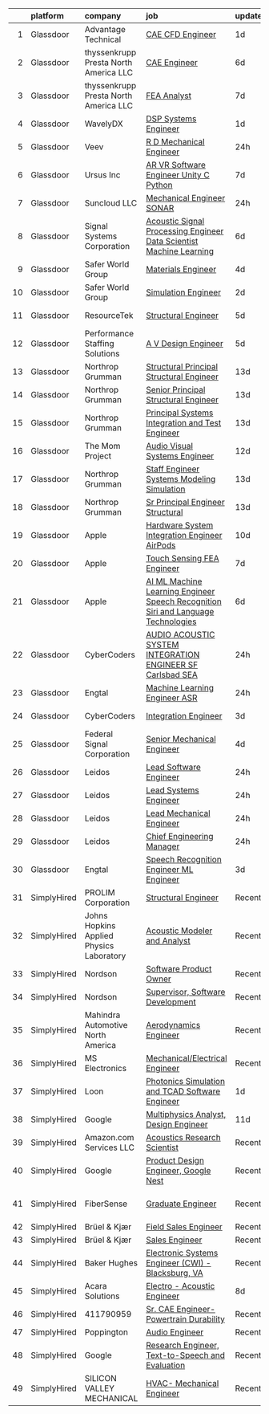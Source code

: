 

|    | platform    | company                                  | job                                                                                                                                                                                                                                                                                                                                                                                                                                                                                                                                                                                                                                                                                                                                                                                                                                                                                                                                                                                                                                                                                                                                                                                                                                                                                                                                                                                                                                                                                        | update_time   | location                |
|---:|:------------|:-----------------------------------------|:-------------------------------------------------------------------------------------------------------------------------------------------------------------------------------------------------------------------------------------------------------------------------------------------------------------------------------------------------------------------------------------------------------------------------------------------------------------------------------------------------------------------------------------------------------------------------------------------------------------------------------------------------------------------------------------------------------------------------------------------------------------------------------------------------------------------------------------------------------------------------------------------------------------------------------------------------------------------------------------------------------------------------------------------------------------------------------------------------------------------------------------------------------------------------------------------------------------------------------------------------------------------------------------------------------------------------------------------------------------------------------------------------------------------------------------------------------------------------------------------|:--------------|:------------------------|
|  1 | Glassdoor   | Advantage Technical                      | [CAE CFD Engineer](https://www.glassdoor.com/partner/jobListing.htm?pos=126&ao=1110586&s=58&guid=00000181ae405267b2ed3dbc8b4e219a&src=GD_JOB_AD&t=SR&vt=w&cs=1_4a1712dc&cb=1656485860308&jobListingId=1007966295586&cpc=217C45A42544DB93&jrtk=3-0-1g6n40kkpg2fp801-1g6n40kl7i6ht800-8aa7339997f9a319--6NYlbfkN0CQRQ3eiV4YWjrRS1ho7HVQ9JO8v6Fb3eU0yDOJbdOiEguntuRlpE4-_N6DYLNj-GrSFynCo3eA9i0mjJ7JgcYrzwKb3tWClpO8NUaj-_6eyVm9eeIlMklvfwYqNfGbZKkXC2syrSPqU2vdP6Xwk61EIlVdlBxWvZGqMctAJktjJmuZaVe5VDTH8Sdq75j7nkCjFGel0ZbBoQ-M9L-hGX11872M8M-qVUnbaBoLG_Y8D6U0RSmP2BRSXYs6andYbB8NUtCz6-d4yFmWV2s6w9HoIL69zzkwXk9DMBm70foLy1nfwg0l7clvmLkPxfHybV1Jw7EckKXIwkjptOMf8Z7RkJFeFW9jLgOyRUoiQRN5XGjJxse6xlyZvXqVxyOwr9Bl637ZrGhzlOv4-HbNZMCkzHQToJYN9Ea2WhC2V4FkTRZy9SvtJu2dBp6W1koc1VVoalD9hzUHb4AvelU8U1QMxfcgQHqiMCVzPcLrV_trmPSIRhzUMsG4hGFalm2kqhKglgKSi7bBWFkcBZ949yUi9cFIyVqb4RYWSCNjkSwz2X7FfJAmSJWj)                                                                                                                                                                                                                                                                                                                                                                                                                                                                                                                                                                                     | 1d            | Raymond, OH             |
|  2 | Glassdoor   | thyssenkrupp Presta North America LLC    | [CAE Engineer](https://www.glassdoor.com/partner/jobListing.htm?pos=119&ao=1110586&s=58&guid=00000181ae405267b2ed3dbc8b4e219a&src=GD_JOB_AD&t=SR&vt=w&cs=1_d2d55849&cb=1656485860307&jobListingId=1007956920507&cpc=3DB599BF2F4828F0&jrtk=3-0-1g6n40kkpg2fp801-1g6n40kl7i6ht800-5e13fdd8c48bb40f--6NYlbfkN0ClPgrPR15tYMAn0mnJZRyRx1JiFYBffn-OgYnf0xMlyfX00f5xXoqFKoPHNFG-4xQ9v7ugTd_ysTeSe5yqbI7SEIYEslmqhallb3a1tG9qIATOMQPYHSlWJ0nXBbe74nPQrXtZt2dptvq4q_I6GNltuDAeqmiTv4S_3R5X-6ukQPbWDRs7YL8gTNRSBzWgkabTdNNcY9Jhs2Q7VMhEi4onTiyAinY1IJ5VGSF_jdbZnP5Imn2poqcbrjHsXz45I_nFHiSGGDoV9M4IkOVr2VAYmcAG07xo04HzEVfkuOCb5XE66HwQjyWxhqJrKLALVblMd6kf5wA3LVs2X8jlfC5TvCAojJgjhsbzYvhxA93bpc-1gD-sFF9oPNdpy9q1lG_lISeJdP5ItYhCHpEAibEBG-WnXgjDos7NBub_rExlkIlTRpe10ASR13JfwM6oswqgzr4zTpJYrBIV338iEUKFjLowdjc58psdBsFNuZcJYXEPI4IAY7FRrYJF3EjPoZPucpGo7i85kkmOvK09NSxHKPx9jpwkhiY%3D)                                                                                                                                                                                                                                                                                                                                                                                                                                                                                                                                                                                                           | 6d            | Fishers, IN             |
|  3 | Glassdoor   | thyssenkrupp Presta North America LLC    | [FEA Analyst](https://www.glassdoor.com/partner/jobListing.htm?pos=116&ao=1110586&s=58&guid=00000181ae405267b2ed3dbc8b4e219a&src=GD_JOB_AD&t=SR&vt=w&cs=1_f2c27728&cb=1656485860307&jobListingId=1007954907361&cpc=42BEC95245890617&jrtk=3-0-1g6n40kkpg2fp801-1g6n40kl7i6ht800-0b5f052826614c35--6NYlbfkN0ClPgrPR15tYMAn0mnJZRyRx1JiFYBffn-OgYnf0xMlyfX00f5xXoqFKoPHNFG-4xQH2rjza_KQD9YQdA1HZolRUEVWAL3gu1BGqELtOd3iv-ztrTKlr661sqSP_CNyfntqFXSWFOzOg3vIw7x9aZoPp0CIxOk9ixVc6dLDTytXCzYX3h7bwa0ci3D2y_JEgSX1t5skjJCxAxn49IPyTNA6UNjctcbPNW8EGRlJRmwd_DZZpUucWI8tp4aacZTNrEBJZ6Ud_uSRjO0tQfT959Gx5DOoRnK9kkc2Rvss3eloDBKASZ6UsUs83q72fIca7Hy7OuVoEvug6ZeVyT6s1Sj9QBLIK3fpPvk8bi_g_REHNFeUoZi-LeGwE7pusfPoVTaym7b7wSgwf7D77DloXGN7TddxpDI7ybujlzFDM9XmybPzCt76mHDYE_lulPig7DHsutHKz3eESm3Tm3fXKqtY4SQdcVCKWd5PK85UgOyfjr0kTpSMUOKmcn0aBvoMrC5ZDqooJB7TmjQEd_e9y4jc3BTpt09Z6HU%3D)                                                                                                                                                                                                                                                                                                                                                                                                                                                                                                                                                                                                            | 7d            | Fishers, IN             |
|  4 | Glassdoor   | WavelyDX                                 | [DSP Systems Engineer](https://www.glassdoor.com/partner/jobListing.htm?pos=102&ao=1110586&s=58&guid=00000181ae405267b2ed3dbc8b4e219a&src=GD_JOB_AD&t=SR&vt=w&ea=1&cs=1_1f995a7e&cb=1656485860305&jobListingId=1007966171155&cpc=E5CA8B5EFD9AC7B2&jrtk=3-0-1g6n40kkpg2fp801-1g6n40kl7i6ht800-168ee5d77e35707c--6NYlbfkN0C6ofvUJ0hN8K_dBfGXcikFoLlmH7_SoDJDWVZzWdWpFkGVDi12IRiaF18VPvcssL_gF6ejfJ_ufkTN9FbZnxrG9Ez2NnBdieQMAOjgRtGTna7DOxxpwv99KZYMgvjbcD0i2fHGDIL6oQRX5o8L88oTBSphwXv2zwVsIY6ch62wbW7a9DiNLKOYPGDUK7SBoj-zxPhEuV2dah6JOaKbTjFxzULGYyQB0pnY8kVDt2jKYgZacXwyLkLo1QpcS2sQ30npduN11KSnzIzp-mdREV--YvX6mqDrKnxZOPuMLOf3EB2DBJe--NozPIKtpDtwu0YjeYbI1zMjQ8vv6jXrgZzrX1JPY5O9x-tTfAWKxFnKz6LfmaV8guXAO30t-vww0Y2qBtKsbIi1rKq6djnvau2KplveMNsxt8GpNbQcfZzmNfbWxYsg01EgRjjTC7PC5pBJCLqvgH8C6LllayC0HLInKlVu9Vpo8VduC1xa_6VAHPzKEIDxzvCm_jAvqSEKKZY%3D)                                                                                                                                                                                                                                                                                                                                                                                                                                                                                                                                                                                                                              | 1d            | Seattle, WA             |
|  5 | Glassdoor   | Veev                                     | [R D Mechanical Engineer](https://www.glassdoor.com/partner/jobListing.htm?pos=112&ao=1110586&s=58&guid=00000181ae405267b2ed3dbc8b4e219a&src=GD_JOB_AD&t=SR&vt=w&ea=1&cs=1_b10d5077&cb=1656485860306&jobListingId=1007969209530&cpc=F5E96E35A1725171&jrtk=3-0-1g6n40kkpg2fp801-1g6n40kl7i6ht800-5824e47a4784fae8--6NYlbfkN0DPMYDWfyp_DygSgGL-c9UHpYNTZ66S4_yy2PZ0V6PfaMO7lldkSR0S0v24lY3EdGQK814yECUOOyUMhpSC2toa6nzDGhuLY32IY8gq9I6uYNyvaEo7BB4qi4CAzgYv9WIWpE3aeF9cZX7A7hTUEXm9kGTvm7ryrLFbGiIuoisnclB25ME-p5nF1Whysy4Hk_8svLG8SEfH56sRugN_V2knx02W2aOKb9sXOu9cKCiqpTcjyRwzepsDm9Pv8DnAm9qx_4IR112fFrM7gOq-RHvjhTBH03qQ5_rAHdxDri9SutMsgJDnS8UwC_75P4eMEhSmFATXDRhS6lZlqBUf13xpT6Z0diA9wEBQjcDH88W9qTMLFgGj0ndhu7WzRmu3TvNQpAlB8UJ9STcvvMXbd5VeDHYzEuaXyFf2claqYolIbHDy2aLecKwW1A-_BJdLD44w4CI7GVKcMf2vbayBqBTOStqtQpn--4FOXZe4d5paLmu5-Mn7NA4gkO9oyw73fC0QZL2G5HDijcoQiiX7MdBJdBjXZuno6_rN9icA6rUL1g%3D%3D)                                                                                                                                                                                                                                                                                                                                                                                                                                                                                                                                                                             | 24h           | Hayward, CA             |
|  6 | Glassdoor   | Ursus  Inc                               | [AR VR Software Engineer   Unity C   Python](https://www.glassdoor.com/partner/jobListing.htm?pos=129&ao=1110586&s=58&guid=00000181ae405267b2ed3dbc8b4e219a&src=GD_JOB_AD&t=SR&vt=w&ea=1&cs=1_ae765334&cb=1656485860309&jobListingId=1007955127999&cpc=D2F1DE17EE1F43B9&jrtk=3-0-1g6n40kkpg2fp801-1g6n40kl7i6ht800-7b7b607b7b587eaa--6NYlbfkN0CT8vBT9H5mqECx2dfLV_FONLPDKpIRssxVwtj05Tmm4rA5I0VNOPdM1oYsK66ov5ouvJivJ5tJ2bZ0YVEL31CY-hJVgsBaGfcvbciajDBvovrGHFnMWZoF858wndCgXQ3v-NEYaL4g72MsaJXeUOW7SS1H7U1GvuIxdCOozxf5SqR7pgjM19BrPb3uA4vm98rO8_-pXeIBgWQMcHlkD3KWRDpQ_9NI48FrGn12CEn-BPNJaGTr1OX7nsOOXVNqdoMffUWzCUMNnS97XOYFXtAPEkEiT1JYw1NiqwELOytZn-eRfppPZH0lVqHb0oDA6azzPL5QWaXbmuod1-pz6l8f9-sq4CkOd179U_oUimtYKXHN0SjUcKSFrAqUP-DiP6GNVjsxSHKmxQgktYu1Uz8vf0AgArQHVsQyPjokrPqpHhKwFKb7zkaGljzVixlljeAARfqgfZ6Rzd60KAwlk0RVA9SWqeubER1zpQobQ49yTP_3K1IMbUoGCXoBCXOw7opeuKhhBQcdZ8byDha4Dar5YnyA9MyVgyNioguJZoBHa34koeehebwxoGFmLju-AFR_-nHDJDOijyBSWbgXCXKKF0j4YkqOOhNXQ9stJ5_TPZ0lPmSeJWHdWUkzJ2ReFLLqpOU-XcthGctU7YdrL-ObVCzsBCq67rUPJJ1_rLF0WQRiMQ2wkqFVNOzYPBiX595Vk91T_IwyD10JVqPgWGIs62LK4mdPwJw9ltBessbOEdjd7_j_LhTojboAwQcx6cXcSjcMo0xREOJmEkrWMFgaSgjhxdEwKXsjRqJ_kQSwOCbXer6uOWYSrFpH-40b2Doq1soj0QO7YnWBkPVc1fCGyqD2qbVv0zLhDC4liRalb7wXcNKFTRH4ysoZlGgvUy5UysWQuQUvitHtALqJNRVGmms_erEavCGxOi2nqupEIaAMqQFZKV9FwSao1ufEwTpDFCFalhF9wXEGcTwtHSp7vtmnQJcjCbcI9omZm9FsGw7LdOSRiQRR)                                                                                      | 7d            | Redmond, WA             |
|  7 | Glassdoor   | Suncloud LLC                             | [Mechanical Engineer   SONAR](https://www.glassdoor.com/partner/jobListing.htm?pos=118&ao=1110586&s=58&guid=00000181ae405267b2ed3dbc8b4e219a&src=GD_JOB_AD&t=SR&vt=w&ea=1&cs=1_f30dcdb4&cb=1656485860307&jobListingId=1007968693351&cpc=8795CF9063CD573D&jrtk=3-0-1g6n40kkpg2fp801-1g6n40kl7i6ht800-03b616f8abc9f94c--6NYlbfkN0ACMGy7CD98w7ZdDPLswCK_ETwtbmBK9bTde4dlKLK0o6WW-LFsXDAfYhHxVB-FWyZacPKQRIrt_wNeeWIKRp7KRDXfT4iHV-JjEM0-nB_nOQmu_4Eb_doBm1iY-_XU6EzWOxjcL1SqO2NaX7YZh2-oZG_KQQCnEiR6JmSzhPLi9OO_LGe1UtuaxFMKLJrxQlJ3ThOQF11OqJkspbAFFW9u5safFnl4Z9cY6Snmfke1YEXCf82NFiZIPq4G3EWR-m80ZXL3QKDslHddLIfn5a7We2iVOvuq_I_d32JLh_RBTAjGXZeTOVgYbLIfbj7-r1hPgQZDinoqIpoi54upoXDGiGQvsaYo1zbvF64Pd3lmRj2vflS3933XmHMwqsmjMLOsDRlsR1gru8q1Dznnk9m4amzuouYzhfPdeoccqLc-1HFN0niU5pRJF1qRzA34-ddGFzBf1QU-lGSToylWjjia642D0u35COPcf7u81L-isorIcCAtjsRxbW3_tPk2ozU%3D)                                                                                                                                                                                                                                                                                                                                                                                                                                                                                                                                                                                                                       | 24h           | Salt Lake City, UT      |
|  8 | Glassdoor   | Signal Systems Corporation               | [Acoustic Signal Processing Engineer   Data Scientist  Machine Learning](https://www.glassdoor.com/partner/jobListing.htm?pos=107&ao=1110586&s=58&guid=00000181ae405267b2ed3dbc8b4e219a&src=GD_JOB_AD&t=SR&vt=w&ea=1&cs=1_75029b3d&cb=1656485860306&jobListingId=1007956838548&cpc=C891152315FA1AD8&jrtk=3-0-1g6n40kkpg2fp801-1g6n40kl7i6ht800-96c0718053dcc8de--6NYlbfkN0A2NX-yk-5saWumjHCeW1U7wjRG-yaZl6appTnwIWK0f8rKwxSZ_KunMwK6fICiLI7qhyb3VAP4n1P5rpdvWk_RblNP3dRrd7v1Vt5Rd7f2v0TATNLpa-x9D-YfHHQZnzCxjYNM3HlWGZn4DUHSM-NU1Njd63DZ3dR8OOiRnctXV-JdZGNwclMjFVL0PJPke_eCLpS3Mu1r1foVeofy2XaKfByziRKLYwX_52r67SpCgQNRwAfVMZSX0LWi0gESsgwpngloPx3-Ano5L3qvUmt3Zq91SWJPE1kh_l9uu1jmOApGG1md8yFvuix4bYR_3JJV_5lU3kRcIsxjxqnLSKTo_Jcp67x-nYGq57mDZRoQ-DqxVe8mbEyr578ppS2rbW5-gnCLXn2g3e_a3MePebZXK_1Ht8K7qwb6poR_Kuci-h34z3LsB02UhIHAok3q8eshp-23bgHjs7qDyNwHLETVNMBHtWjkHQJnmOYmL80YvFyZr6X85Zt_3Vpq5wMYh0k3wPS9CVm26eZFf_5ueJcZDnXIS_ssH95qRjlocg7sBl0gBp5Flag1GvK5Zxs0Vsc%3D)                                                                                                                                                                                                                                                                                                                                                                                                                                                                                                            | 6d            | Washington, DC          |
|  9 | Glassdoor   | Safer World Group                        | [Materials Engineer](https://www.glassdoor.com/partner/jobListing.htm?pos=115&ao=1110586&s=58&guid=00000181ae405267b2ed3dbc8b4e219a&src=GD_JOB_AD&t=SR&vt=w&ea=1&cs=1_3f27f45a&cb=1656485860307&jobListingId=1007961802950&cpc=C4A69CCDBB3B9599&jrtk=3-0-1g6n40kkpg2fp801-1g6n40kl7i6ht800-6212383a47e53a73--6NYlbfkN0DvYPAl5zQckMjk68bMvNfDPIAiKfADaYvAaxNfpCBdTYpuIx1McXjkqe6tCDHWi3kxk6lOEKWz_PQqGeZpBTc4G87zF8m0YWPFqzv_woDnHgrLqAjZ_8qlZkP0-TJGj49JO3MNTrMew6OOHuLF7ndPS6Gq8xaD2OZ-Ph3Kko75uoyuDg9WUKophPKXqT_a_Zb-xEdMASeBmu0785hM-uWMPmDR6nxSMdFtCmy-AwWQQof22q5OaykO-MKu8O9bxE-C5Vh_JzMuT9yYQKrBwhIf4axdk9e6Q2SoDvKEdNZMQRFqsNilMkkyaAKjJF321_Vn9SLe3M7ODgz-1sGJ8G9ff4KDxowKif90nkMSoJIBYAW-4abVoMoD9Qh7XzYbqP0_zz1127MS_Sn5Vnf8nhx1TvNa2SnbejBpjfi4vPmqtiXIFNFmwQHiiugGdU5teVKn1Prp7BEsaf-CYlJjrM2CDvAlpc99cB-OT3OpgQa8vyzkj-P5kVJD6GIsmAJfaR0%3D)                                                                                                                                                                                                                                                                                                                                                                                                                                                                                                                                                                                                                                | 4d            | Mahwah, NJ              |
| 10 | Glassdoor   | Safer World Group                        | [Simulation Engineer](https://www.glassdoor.com/partner/jobListing.htm?pos=122&ao=1110586&s=58&guid=00000181ae405267b2ed3dbc8b4e219a&src=GD_JOB_AD&t=SR&vt=w&ea=1&cs=1_6699a9b8&cb=1656485860308&jobListingId=1007964945990&cpc=F41FEAB56D215062&jrtk=3-0-1g6n40kkpg2fp801-1g6n40kl7i6ht800-96d226286c2f12c7--6NYlbfkN0DvYPAl5zQckMjk68bMvNfDPIAiKfADaYvAaxNfpCBdTYpuIx1McXjkqe6tCDHWi3ljEtOII_knDjEusKJI7K3G0sC_lSDv-ZEOXI1Iv2DsD1CYQVfOUYJt-ETIZTyU9mKS-ff0IcxA4pNjwZKL7zX3GTjAeYjTs8KHYuoV3tvcOoiTFalxrcqwDf2K9u7BKw13Fe2nrErQKUY8qUSt5A3y-dcW3BndiMEbYyJLLNvCqmasz5eZNhjIzKqeeuYhpjUfGD1wdaEao5UqvpUce8NY1jbQsQQ_nYpTxJm9ooqmRzkzKAcG38NVRp_eu4usmdwVEgdDiqn0X6hvOCjdwuxZ3pZeMon-0aXuiODxEzLWp6ruLr8ctdOuFYteGuBo8_PnNsU_b1_UbvtPceQ9m9Z1Y_Fx4JupQgKkOVuPvXAw6gFE5qqq4etbK59M-JNaHhDpJBewAkpg8cypPdVaZLMzLUvk_6tQ9X3lBjvazHV8SPoQhDceEIHFVpbskrpjHZI%3D)                                                                                                                                                                                                                                                                                                                                                                                                                                                                                                                                                                                                                               | 2d            | Mahwah, NJ              |
| 11 | Glassdoor   | ResourceTek                              | [Structural Engineer](https://www.glassdoor.com/partner/jobListing.htm?pos=125&ao=1110586&s=58&guid=00000181ae405267b2ed3dbc8b4e219a&src=GD_JOB_AD&t=SR&vt=w&ea=1&cs=1_ee4d8c44&cb=1656485860308&jobListingId=1007959846915&cpc=DE56C24FF6DEC286&jrtk=3-0-1g6n40kkpg2fp801-1g6n40kl7i6ht800-310c53e770363d61--6NYlbfkN0DAUWiHVvTL3qSwCPlAGxP_Kyyv6-P4DkM9fZj4wgGgrWIdzO8wsIXw3vdt4oyQ1aiDdcWJrsp8wZBjsaf6RTQqjLCLoV085SZfI8xj7zTHxCOnFedaecsHx14f6kz3IFTMC6Dgmtcd0GlAIX8dpzTEZ5EhbcdzHxFlljjQbuZNgRvnfTo7wXyTLvX_X7bNBV48XCws1Nf7HdEqmNlmbTelgnHKcFHyC6VVOW0sdmCPbdkurIyRBRonV9F797eJBTaPBw9kwjxSPtWKeTggmQCsI1OeAuwtf3EU79GGJF-SH_nqLyUQCONSfTKKWGz9Xy108KZ8HwTC-QCX3dQyJwGShDrr6bmhtyBXCJ9p157yB6yDbwkQvcVlDvK8LOZjHd8cB2etTQsjah0O0s4UP5ayvmVB9zw7EG2zA72s7A4pNxhdFWSNo3tHAaqIzg-UZ6VuLS9dsbUihgEVuBo2kqwo0hLZB5hWQglmhjXqCKUnpAKBBIxR65wysxVxWTycuXI%3D)                                                                                                                                                                                                                                                                                                                                                                                                                                                                                                                                                                                                                               | 5d            | Tullahoma, TN           |
| 12 | Glassdoor   | Performance Staffing Solutions           | [A V Design Engineer](https://www.glassdoor.com/partner/jobListing.htm?pos=127&ao=1110586&s=58&guid=00000181ae405267b2ed3dbc8b4e219a&src=GD_JOB_AD&t=SR&vt=w&ea=1&cs=1_abeceb76&cb=1656485860309&jobListingId=1007959401680&cpc=0FE1F5EA2BC84A01&jrtk=3-0-1g6n40kkpg2fp801-1g6n40kl7i6ht800-39ede8f107027337--6NYlbfkN0AXoFliKwNxzh56Bt02S5rD74fUBi6QI1EUlbM42wbglNw8vVVxLQivIe2A6KbchX-Up03sFZ__uaskewCT7Yj-hFJJzeuxTq7hU8qD5Tan-fUtjOS1c_8Sq12GEAMZWI6gcodv5HQk4XYkESwoir1dR7YhZnykgd3V9fMzIXlKvK3D96QkNQMauaxTivINUx73OTNJJpb6OuySDV-q2G1ek7WtEBids2AIJ19qwYowZz995joxHXQeIvAcBbr6kPNZ-pPFKxA506iQvBbB_0xd7CCbcafSGv0SqrDC3TrSkUBXrnD21NEMzPznabb4pU4PGEvmvlqCTXIuEX1rxpBVWMu_QFgOqXInV1dLND7yehjJKEqEfTA3IQeXOyZ_zaPBqmAqM-e8qfIITY0LcrJbV4wRE0aUjG8HwXSyuI9BKPvLdXjSeYcfGtmHotedVx5IfQpcel9srhLznhPG0lGA8iVc0kuDpDANi0fsdITnLSGhy0egoSU__4K2gugFIew%3D)                                                                                                                                                                                                                                                                                                                                                                                                                                                                                                                                                                                                                               | 5d            | Charlotte, NC           |
| 13 | Glassdoor   | Northrop Grumman                         | [Structural Principal Structural Engineer](https://www.glassdoor.com/partner/jobListing.htm?pos=111&ao=1110586&s=58&guid=00000181ae405267b2ed3dbc8b4e219a&src=GD_JOB_AD&t=SR&vt=w&cs=1_e3191ac3&cb=1656485860306&jobListingId=1007942612732&cpc=39721386339D0809&jrtk=3-0-1g6n40kkpg2fp801-1g6n40kl7i6ht800-97f984d6eaa86bc4--6NYlbfkN0DPf8Tf_oakpB62WadId2dzQiWExtALTi0lpCM--zHBL1trAzPQuAwgyDf_-NiZch1TyInWfYoN3O1NF6J2m3BsuwzhZT65SKOtWPxQMW4L5GJrip8OpCggY6jY-D2qBShs9qV3VaTy_rssja8EvMqybjRkNn2aqCUUOfYvCJ1SfxO8TfCUVbLdHXWLDlr-DGn0T0r2y_TwCoVucaFg-9ssZOm2uFyQqxCOHLk9_BUf1PkpyGXCawCy-AR25YOROOQkgbY30hyBcGqJ2flLoScohk6m3Q_19ov6M4yVPBFlZMmcPHmZgRt2Zm7kzYetrxHSBxgTH3NXergbW2uEV5sIEzABp0xnVXseyEVQr4wze4j5dq8yryAku8Hxi3HaVlxqb1S_-6dr0pExhNBqB5AiA3Sm4SYiwkTMAQcHe87FHYtXHDYYA-3cxnGI1ji_OV1IYnS8dEM3bPPveBYfNrqT-kAv6I1aXOUhBosQ0c-mDjbtNV25qc0tnIsMMvwJRE6ySAIDbeou89kvehVrKHZeZCArsAWXE4OaxBGNO7bwK51KZoTUZ1sfrWS4UTAwDSO1W63nqFrLr4_sPJboTZ1R68ZWIXcx6xnka0fKzlNoU4SfQy9ACE5AedhTr0XaBTIitnJBJFKYVjs18LWCPvHALNYu2GpVrYjpW7AQs_sPDA92IPdoC8n0nOfQ_eor4z360cfA1XDpFM4L8DzNGRPKAMVaYZ15J0uthatHTkLaKbysXXLBM0_I9w7V1uA1rElW1-mE0aVpUPZZCaAu2PoyUBeh4KBolByzFBNvXXpRyeFkBi5fOOQSsO-CQK4wEH1Kb2tuqD1E9w%3D%3D)                                                                                                                                                                                                                                                                 | 13d           | Sunnyvale, CA           |
| 14 | Glassdoor   | Northrop Grumman                         | [Senior Principal Structural Engineer](https://www.glassdoor.com/partner/jobListing.htm?pos=113&ao=1110586&s=58&guid=00000181ae405267b2ed3dbc8b4e219a&src=GD_JOB_AD&t=SR&vt=w&cs=1_0477f89b&cb=1656485860306&jobListingId=1007942080696&cpc=853DEF62E69EE75B&jrtk=3-0-1g6n40kkpg2fp801-1g6n40kl7i6ht800-1a790195d7c9ca92--6NYlbfkN0DPf8Tf_oakpB62WadId2dzQiWExtALTi0lpCM--zHBL1trAzPQuAwgyDf_-NiZch10Khgou8-Cu5-76zCYth_05fdLHipP9iD9_u5ByIDoKV17gaCnWB1nvrtbtz1YtU5o_f5d8LLe1CyKZbQeebZQpGpStwVHMWokiaRpwtEk5PLwhQQvMEx2LGe2jkL1yAOWvf5lEz2_oxhMyLY_ZSyEuEmKauzlJp6Ab-kKxLeUIGfoad6m2iPxILus9-qUB-1dHGGZrCfmRXLWOOavQJklAoTv8ShlbSVb2Sc0Mp-qDyG-UFrM_FMQOqv5GPMDOn8Y5x0EuqvjpB6XXnaRB4iSKAr0MAFDwdJQKB1DYzvxS1qb-a2euNuqH2_zPkf9HY-GbkataYbWPR2fG-GF6px4Doc7-3yOTVvoSb5lAFSadmelc3fguUk2Zi8jb7SvUDWXK0yv6yT8xgWr_OyqIBRdSO1vQzFs7aNyU2QBspz0au4QIJx1NlpmcNWT4NKAidAiiZHWwGETUuUFjrbKLeWM88tQYq6-4UKkSX3afJN1W6Q3dhcC5181S8H4gB9S5NLCdJNjzgY0ht7DLzP1DWu_MZq4Evys4SgG8AUT5S0YHwczre6Z8xMN9RAdvqnsxyYs3icarCYAPzLHJeaPXN80zU4VlRAA6XgImXTEwyC-ddIofog_TrGTE1toUdrn7hBHkEmMcbQUNp3vOcK9ijLnBvpOlZ1NmtVoqwRq6OMbyxVlfe-apPfiym9IPiuw0utEN1z4VlmusgeHHtgHZ1jfZpP6zljrumSTMBOk4MdmbAkN3prnhua7he8v76GcMpD31jHGgmIk_pvyoFqN41818rzVLIBJZJo%3D)                                                                                                                                                                                                                                                   | 13d           | Sunnyvale, CA           |
| 15 | Glassdoor   | Northrop Grumman                         | [Principal Systems Integration and Test Engineer](https://www.glassdoor.com/partner/jobListing.htm?pos=114&ao=1110586&s=58&guid=00000181ae405267b2ed3dbc8b4e219a&src=GD_JOB_AD&t=SR&vt=w&cs=1_63b385e9&cb=1656485860306&jobListingId=1007942275475&cpc=F17331D9BECC482A&jrtk=3-0-1g6n40kkpg2fp801-1g6n40kl7i6ht800-26718d41e03c71ad--6NYlbfkN0DPf8Tf_oakpB62WadId2dzQiWExtALTi0lpCM--zHBL1trAzPQuAwgyDf_-NiZch3lW5q1hyHtOjMgNFVdTiJZUP1B0jY6up8QEbbEyThse4qf_vwexbNAMVd9AmQyVgIQf3330gIA-IHXaxwFBmlCc4R4MIsssyToKcSB6BITi516S1Jh7GxYFGpjc2dWlstLt6G3vDiBZuTJEeaET-9Lk5fh6BZhnjOEpdtRXbeq5zDv9JidCxGaM9_KrH0yfOVlHZiycQZ-bwlO41MM7sN9OW0RsDJQIg5uaFL4cG3tGqHbi4mow6Lu0CMBmDPhC8_t4ZitRo-zO4xOGItu3cH7a46E1GvS71FGNtEkmIf2MuYDB_BkiKDq0MrpT-yFkPnQz9E_h-iOMY48HWDE_rlVnyxM8jNTaqLDNM-nGmlBe6qbj3zZisD3x71PxuRD8KuCxS2IlaxTA5cJY7L8LTPi-XeSW2uf2uRP9opgZX-Y7-z86Kv81g-Vfe7FiY1A6g15rj-mIaKvOHzuygD6BhziiLIcPmJZNxoWtKEDEu08jzGSZ9oh0sloj7Ry7P-ubAz7_bsmDzkenliBwzIZ52bOyjEQBXCe9Mm6xAg4hcYEgTCcShB7Ry-8v0X1z0Uji2iUyj0NMkPlmQGmSd6Ive0NCN1Sk7-a65yBFD3HOwn4aEnPuq-LitI_pvsE6qxhWUzIlRxRrvu8YZOqRCr5__Se6H3OjqgUgrm88dxOF094pzRjb1RifCulHrDg1DSQ6jj31-pmeRiQdEoTXlel4NrLStUG-VZyzqgr7pLNqLybBTdWjr6xmSig4CRZjt5ZwPmoKkmsuZBneENiE-sDdYx8T0rHAQrkAQY5q8bu_TpzkQ%3D%3D)                                                                                                                                                                                                                          | 13d           | Sunnyvale, CA           |
| 16 | Glassdoor   | The Mom Project                          | [Audio Visual Systems Engineer](https://www.glassdoor.com/partner/jobListing.htm?pos=123&ao=1110586&s=58&guid=00000181ae405267b2ed3dbc8b4e219a&src=GD_JOB_AD&t=SR&vt=w&cs=1_3de0484c&cb=1656485860308&jobListingId=1007944661856&cpc=2F9DD8B511C89582&jrtk=3-0-1g6n40kkpg2fp801-1g6n40kl7i6ht800-8d297b7f42d8961c--6NYlbfkN0BDp_epf89aHDQhKpPegNJQ_ldQpEFZQsM9OcONMGxWx6pU56EKHF58QjVdAUvn2gUvpzZk9IthuvokYIcOipronJcTOcPrHT0us9tx-90wtcUD59OyDN7-U2L4baohKg5v3Y3LbFPGSAFRjIpdKMBtycb2CJB5ll9Cca1jBsFCTMBTgpybQPkymv-31eskzRDnbfu9uQCyRkAP0k5RO3cIjRCVuarULjdyfJObiR6MSS55izFKEbbEPX5FQVzWo0WBnzxfhHhkxs2p8kH6o8TH4x12VIwpan0APVjfUr7XcupeJR5Lr1NYlhxUvoz_UsTrQeAH-iDVi-g_CJ5SBkR5kx0ETA8lpDZgDFMy0_A0_1GvEDk_xJj4Uq4HxHWCrEni91lvRoEvT2_wVvVv6ahXLolhV915vDautfLOZc4sWI1KlJt4LA95Hvd6PSb1fiumaOQwS4sn5EFY9oV0_cbqY3na3Zz4VFbyUL7VyfpT2QMmgpsFpEvlYi5o9W0-d-jhT5gdvvAZftw_b1V-GtXRcvMAJlHYSzaY0EtOtb7bfIJmknn5_tvXM2OxFOgg1oe6k73XOeNhbg%3D%3D)                                                                                                                                                                                                                                                                                                                                                                                                                                                                                                                                            | 12d           | New York, NY            |
| 17 | Glassdoor   | Northrop Grumman                         | [Staff Engineer Systems Modeling Simulation](https://www.glassdoor.com/partner/jobListing.htm?pos=109&ao=1110586&s=58&guid=00000181ae405267b2ed3dbc8b4e219a&src=GD_JOB_AD&t=SR&vt=w&cs=1_70a6ec03&cb=1656485860306&jobListingId=1007942049135&cpc=BCC169F53084E245&jrtk=3-0-1g6n40kkpg2fp801-1g6n40kl7i6ht800-dc9e1a6b88e4b111--6NYlbfkN0DPf8Tf_oakpB62WadId2dzQiWExtALTi0lpCM--zHBL1trAzPQuAwgyDf_-NiZch10Khgou8-Cu7Ltw3gWlIbJaySNZmwZrjCuvJjSbZuJJ3eJk31rncjPYYui2Znlalcdu-4v_9-GLb-49w41C1b1iGyKb4RoBpKNK8DHvwpDmUguqWjxIpLIauUwZfZIXBhDj-geRnHHSZB97W9LyMQlCAU35WJncmRwEI-23LurDOyz_9l75nmTcxTK8S_twFFPqrxSA_DfdhtiJD1O8I_c9O8FYN8iXaUYUg88oJXYxgoYzJj2a6l1yAxLgbJ2gPzeCirDSVjwjKxNkjiEk_fE__qKhmW0aR6rc6ZlkUH4u8Zd2XCmZ5zG_C_dVh-_foaPM_gSVN_zXVi3fhBOtG_Og0i4SZwO6XWikcuZUvoPZyKNAjRT1ngKqJoZRst-W9lG1tgdVFHi1x4NIFeVKdQlZEeFraCcXohY05f5g2vZcCTwLaqRslAL0D07wK0L2vpyyfXGwyrASHPBchleIWPdpPteXak5Qd46eX98SG9C06caV53yD-rZT3BFcsIkZaku3exo2iCmO1JUbYtJtraiMz_c4eEQHy54f_4Ov-RlU1w13HB7uUno-OmIGRaom5siGj2P1wX5sZnMwhVuG8Ad3WV0vXpFdJnsmUpIzINThgif-rKQEFMAv5KCRE53CGG3jzK39nAbXcgRU_Dxfoxzdg_laQdNh0JcpNzUxMZKZyqawZeToBJxqtFdcyiElQtcD8mGghOPzhqu4w03Bq6HIcd9BMQevFCKOZF_e_6-khUwIWPNVwsa-uUaT90Gh-uxBk_0sdl9d-RFJUL4F1pC0K_cNOxlDmE%3D)                                                                                                                                                                                                                                             | 13d           | Nevada                  |
| 18 | Glassdoor   | Northrop Grumman                         | [Sr  Principal Engineer Structural](https://www.glassdoor.com/partner/jobListing.htm?pos=108&ao=1110586&s=58&guid=00000181ae405267b2ed3dbc8b4e219a&src=GD_JOB_AD&t=SR&vt=w&cs=1_aba0f685&cb=1656485860306&jobListingId=1007942079491&cpc=3164FDD6030E246B&jrtk=3-0-1g6n40kkpg2fp801-1g6n40kl7i6ht800-8c80a3e13fa9d108--6NYlbfkN0DPf8Tf_oakpB62WadId2dzQiWExtALTi0lpCM--zHBL1trAzPQuAwgyDf_-NiZch10Khgou8-Cu5_3rp0VakSQzcUXjHWn4ybM2yzxdCsrScoYWIz2YrpSNfXqf36F17wTRm4jsXN1hIzu0uCfUgeoORafTOmlzrM7uIG5mTVGWX24trunlFY-96SIxhjHNFy_F3rG3jNoBxO4e6vZTtl1gJDZ1xROxLuKZdb95VEODMeHB5FNnJqhfU2jdlGzCHqNA6HDcIP654fbCHWAfInvHqpzaYOSuHPBxvlJttjPZhrJNDbvdOLjezuGI2uYMmQvSHhKfeEKTZcMF9i2lzx-LmrOABcbt1Mnikn5x8jOPtgu001h1Ey37GER9FdvxOQYMIRN3nqRAvWpNGddRBUzv8HBZAZBVCR5JudkIdx7XEXBcxdj894eAfm7CExiJvGw1uRNYl57tfcQ_pqSlZj2ojiIPTYtQfI44KzH3eZmmN1kqHQ0DZ1Mo3kv0m1RqwSJ9U4C7m2HeqVaFDbmfSOfMzY8FRSRnFvOun8rOGYqsS1oQj9cBS6pe_ir3HAsQZFacjeAJZ4zKyBl2JNYUWrkOFPaFnhhIE-Jx2NJBDordk82uwQeCR0f_BMtKNqMX1HkR7ry3ssCgtorAeGKa0TgGA4sBo4zraIxO0ZgvCEVPrIwoNs_q1x4jHbhtey15R8lFbCStf7OKGsBnkwaI41yOfMjyuuW6Mv7H6NwTzJzshGvzPAoCqYYd0LTaxSDhuVGRClH1Ah8JK7QW4Rq9WXrX2DZw8GYNyFqGjoWmgDOu-qaX4LYw_stbT3Ge7w4OYWr6Hd7wCYvdTssFQhvlcmP)                                                                                                                                                                                                                                                                    | 13d           | Sunnyvale, CA           |
| 19 | Glassdoor   | Apple                                    | [Hardware System Integration Engineer   AirPods](https://www.glassdoor.com/partner/jobListing.htm?pos=121&ao=1110586&s=58&guid=00000181ae405267b2ed3dbc8b4e219a&src=GD_JOB_AD&t=SR&vt=w&cs=1_03d84f1b&cb=1656485860308&jobListingId=1007949147493&cpc=FB7E4A1762AE5BEC&jrtk=3-0-1g6n40kkpg2fp801-1g6n40kl7i6ht800-d391a00427a82180--6NYlbfkN0BvKrLyj5gPmtZO9T8euul8TCxuuKNOtzRJOomxnwSEodTz2Bc-sPZlPHrT5BCwu4SNCa1W5u3NjLnJ30rojFnhXBEaXdxv8o2bR8iRxf2j6MMuhQAhZv6NrW8oYytBGPltNNzjtZv2RYkhQq5_E_kq-St7P44MDgSHN9P6vMiJXQLudFPkm7OUuJ3UOLHzuxebq6Hhy6V6RE95F-2KTZaj43ywAby0Ael_l2vWnsPKg_R0ATb6Z8uBQlvoXiTUxaku5mNwHq8hERUMRnzJiXOzBlcf_8B5KfMwT6MaRoT0QlECkFXwqYPKmdAUKuwtvEkJYIPiNVHkpvLAQT-eMUpbGr_JcJpvKoos5IA8PEtMKc56EGGaOg21JTDY4iD3ayJpnYwJ99HMRTcwFfXdnC5-GgSAe8uI-dx-QwZX2aPtElMs-nhTqqw0Lp8pB8XXDY8rMaLEatwX11XFsztyODUYMCc7qqGIlPa6_YtzakfQkJdU7GKI7K_MWV_FWXkzWxdQ3rp-c7S0Ua6R2fcD_XJwFPFBKkWW3BYP8bOKEK7B_RpzEQX2OmOGTc7BpJsvxY0AhAxxwsc-Fal-fwM7cG2-aSMIreZrs5X4Pt1wqJv-D2yoAB5xXE-lc5Jle0twcMe3n9TP_gX87eFg-lEDUjtsBPno_mX523T8WcPT8jr842w9dMSVMcU26Tx1xAy0IwOGO-5GeaxCwqaGVzuxKKKpVnhLsx3J0A8G-eD2PfE2e4LZuV1ixyQ8zFO3pXilkqwGjGx0pQUVYsYOlTfPMU26n8SHmxVZCZZdb5IfTDIHBSahE8f4vG3eZOMTvubdaeXkS9pg83uf_L_zGwMXuHuDj24R-zdox8xM2CAuswQNQpuhi5ZPPAo_NJ0CKKiPiPnu_NKYh3crEDX36bTmK3wQSGTEzxkQM4RWY2sySq2JwEbvg7-0iQmVsAewW2Pr9s1SzSS4rllnWKJJ44VDu72gokvGGasVcG8XdFT81Nh9Ng%3D%3D)                                                                                           | 10d           | Boulder, CO             |
| 20 | Glassdoor   | Apple                                    | [Touch Sensing FEA Engineer](https://www.glassdoor.com/partner/jobListing.htm?pos=120&ao=1110586&s=58&guid=00000181ae405267b2ed3dbc8b4e219a&src=GD_JOB_AD&t=SR&vt=w&cs=1_08c7ff62&cb=1656485860308&jobListingId=1007955803525&cpc=32EE424DE2B657EB&jrtk=3-0-1g6n40kkpg2fp801-1g6n40kl7i6ht800-4e31fc58c579fef4--6NYlbfkN0BvKrLyj5gPmtZO9T8euul8TCxuuKNOtzRJOomxnwSEodTz2Bc-sPZl8WPllYOnI2jVwRUN9QiEsNb2lOqV55Cm_5hEmQBw13ZEje3F1qO03J_ISIM0PeGWH4JtM5hcNHIb7lWLURdV1GHfAOghz-elJSyQHkMWKK9-LNosQFtGnu0DJSp_d7cfvp-msZLOVv0t6tOUOXyYxaikXOWrE0DkshKUf-QYZe6RM9maq1pKaU4-RMtez6FbLim1lcWKwkEE0-LQ8Xk2U2iVDTeKbc8g9d349bayCliOqfVH_jHQZZEH6KqWByS-jV-06YoW8cD_fPP107Hn3HhpK_nOXLXSltAOQ5X7R3s3coRSRHKs9-kD0-yCaWxRv023iIzIsnUqC9uPPvWSIWSCSxzJ0FoNu-y21RqJ36Pvqgb6SBFK-4ZNtwg87B97DzEYSlJgNGwE48y09I7cdsPrLNDH6F_SWrp7CTOwOcsfxobD9mMJ1x1zyths8jZ-dJ5nANkoVhHcH4JGvjWQBs-6mAGvAl-v7qUI_OLb5K6ncWHqRwG6yBx8YAs0PTD9o-LmlelkGI90gl796dDD3iPmysRD1bYtELdAfVKISDCsqxenhxGCRHsnizfkD0-R-8WDNbxhwtk0qgkzhq67srWDpJBwtoQMcVAUePqmXIGea3REWrUZOL9MTz4n6wQoh0OsIM38qSPMnMwBM9baa8yg1VVGPU-tZzh6029r00QJRbx2wa4qWT2zfGJhM1xkz0FEDKRRepO-MbIslyuE-99pBoSg29-8jxJt4DKBWv39YelKl5_83Dz760WNFDdYgeWd3mBWnme0VGeZ5-ipk6vgX8OJoTm23uSyj-1t0qBypz6Py1US-fpj_EZxOfiE5vmaH7qNmVTJLHU0g-Zfp7SXCr0WlXPVW9DGO3eQAbplnNR-IlaF_LADX4TFJt2RIJ-MSmcgBpUkAqPGBLXWpQ%3D%3D)                                                                                                                                               | 7d            | San Diego, CA           |
| 21 | Glassdoor   | Apple                                    | [AI ML   Machine Learning Engineer  Speech Recognition   Siri and Language Technologies](https://www.glassdoor.com/partner/jobListing.htm?pos=110&ao=1110586&s=58&guid=00000181ae405267b2ed3dbc8b4e219a&src=GD_JOB_AD&t=SR&vt=w&cs=1_82330ca4&cb=1656485860306&jobListingId=1007958038070&cpc=1D891ED3EFC3904E&jrtk=3-0-1g6n40kkpg2fp801-1g6n40kl7i6ht800-6db3cb9dc76c75d6--6NYlbfkN0BvKrLyj5gPmtZO9T8euul8TCxuuKNOtzRJOomxnwSEodTz2Bc-sPZlm1JPYWoVnTExhjqLdjojEAt_IekHvZTvYlkK4G-xkRKeslAz7x35oAI6zItaJonoYtslLCLD4jNF97rzG1ObJGkmiLtHEr6R-GEyxrGtBHMLq9_h86HZaQjPCTmJy3EC1-SkoQa1paFi7qd2-94HMbikcvoLL3Ly-FhpefchNFHcw-sAc9_U8rqjYjnAwqbVRPD7jYS4NeQe1Dg-lHMGBJtwU1QRyNykBuPKjH6fItwJMRwZSY1nvYi6sqRFTKiW9fp5pfBEMG63IOMvtVL2AQMJSHyfUwo0YRWFogOx1S8KbjmOdnOu3vFm2nBnk2BES4fKEN68NM1Y1G53I9KhlkmpzmTGC_n29I-7CSeJyzQArW3JsY8q0tbAaWYqhQhdIFuOLV28SuZqVnJdOoZvZilwpKx_y8NeyaTsIsF4LA0E6uregrOdrFMfejAlqriY7KlvVtniDPmkJwC7tH7_4zwGnPZwK1xkC43y0g5-NXDjkR0iKNXdCCKYY2dqyxqwMXNgP2ZY_GND6rL52SXTDd_2Rq0bwL--B9b6TYpHgwjMq1fWpwF9OIREh1r0NwAagV5UHAPEUup4LvNRSa3ImhmO-S0dsYg97aHlDu-uehJzd7ihJGg46fO7xHtYfWVEZiokj0cPOsce1IxS_-vLlLVY3Hv28LGm_QktWBLvDZ2SrioHpwT1aSLXzFxPhjxnG3qeftoWFxxxoNrYak-db5-RFFQT9PinwGwF5wFhXGnyxFLgYwX2R6RrwDLphnVZ4v2PtTOY5a3v84NBOdzvG_IiwQ7deLFE7xTmlKSZedOWl_XmWSubdN-tIwYqmSfuxh08u_D6A86WFVYBYN4EcKawMxuDIyHS2t4mrx5BS6QF1ihbHBdeBK51s_j8h6e-WZfCmBC6H8SPvMprB3-1VJPdtpKMx8_s2t3G3bHZTpxuhVe_OuQkv5yY8xErBWZpRw1C4m6TtIqj08F4JsWPvVeGIylOVl-iWDqdjsDyw-M%3D) | 6d            | Cambridge, MA           |
| 22 | Glassdoor   | CyberCoders                              | [AUDIO   ACOUSTIC SYSTEM INTEGRATION ENGINEER  SF Carlsbad  SEA ](https://www.glassdoor.com/partner/jobListing.htm?pos=117&ao=1110586&s=58&guid=00000181ae405267b2ed3dbc8b4e219a&src=GD_JOB_AD&t=SR&vt=w&ea=1&cs=1_ad3acf66&cb=1656485860307&jobListingId=1007969018050&cpc=654405A9B1E0A9F5&jrtk=3-0-1g6n40kkpg2fp801-1g6n40kl7i6ht800-9253c327a7c8661f--6NYlbfkN0CpFJQzrgRR8WqXWK1qKKEqALWJw739KlKqr2H-MSI4eoBlI4EFrmor2FYZMP3muM1Mcqu8sVXnn6lbK8JIHqfNUfwXhlorrCyZyj0vRAagbAWxvLUYhQasGHxHbO3MIUE9KvQ0zf-hvPI-eq27adppPyptNAVTzHYzv87H7zbbNFMTzR8pPU3sCD_IoitGfHfLOHLipey3Mw1nghIVHyiRz-EOBGyROWCZ-BI1Zhh94qqx9N92QGZh3Zh15Q9O7kiJoARZzAye4Dt7raOaJUKEm759ubco91Gj1mLs0PivNHXL32Lqtz4m8Jp0vzbaycGxcOM73KJnD2il3Ki9uxMQGTj1xtm9GgFFiiKC77tfUeT93FTa-x2wy_QmTOszlqS8Uap8Pgg5EJxQZZVLn2qbcEKO8kMh8qucznt9eprJjaKEmsbPBJYk27qENZpzlR16THsQAT7veHhztyg0mJ0eOwAJsIDCJlUjGFqKsnwdXqq-hdlQXVT2650G88ltSS0t1WS3kTUauKlyf2mUeZkrO9N8TJZFQu6op4J9P2hKQC1Qmz_V-BF5yOFlmnUr4krBnbjTPeabZdLLaddNhIfRhA4PhhKi2tlTdv8cmf4Mmo6_iYkrtYVHKZsFM9tid8aocN6cyJ3ODJB8nJSQNG3EOIcdJ_nQZizFjGImnF3mPf_TQ16EgXtKuzypUSfY30hmqYulVXbSk4LupwiNwf_Y8xyIr3xlU503Y6a_aA6ZIpa-dlQrnqBaGdBBbD8rxgw9BNYgJmKkC-3WwN7JglEs18jdXGeGGca1hYsfRxsdlaXKJCW-s6vFV26v1YIFX1sHQWee2K6xIehTxznz-Gf0TjcwzscduckISJlko40OMVDh2_NIEGlCjtgME0pin2rN4L3UjjAycMu-_E28tw7YW0Zz3BJAsjhLApg4ntRybOmSmuZYgfO_gi4mvmcuJamyBqkC-SR82EcDFSURQW2kSi8xzEmXXOXUOc04DR_MPQ%3D%3D)                                                                     | 24h           | South San Francisco, CA |
| 23 | Glassdoor   | Engtal                                   | [Machine Learning Engineer  ASR ](https://www.glassdoor.com/partner/jobListing.htm?pos=130&ao=1110586&s=58&guid=00000181ae405267b2ed3dbc8b4e219a&src=GD_JOB_AD&t=SR&vt=w&ea=1&cs=1_7a68c834&cb=1656485860309&jobListingId=1007968594417&cpc=F41FEAB56D215062&jrtk=3-0-1g6n40kkpg2fp801-1g6n40kl7i6ht800-980713680f02e2d2--6NYlbfkN0B7Z8t6fEMDh_BTkcJVPNJicKvZQEBTy5HSwyHa20ewqmyfWNXjNsfvmtdqiCQm-EycS5O85tOZ8yxIGBMMmwGnY8MEOKUgmJM6xXSEyzHlY2AiEvO04mwQKFpYAuff2zdtF-tbwjg3mgOWZJDoJpmQviIPrPXVcxToNtkBMUdxFU14YBXL8_Zmsen1sYdQD-t8HYXCmZPiBCCJQlo7rGC5_s_45XH0Oydh-kBtAirFymicadQ96KsL50QT3DgXAkJomrJ-q7wghoHZUGTUbsqxZhED9JSLVCw2E2lGVqW4qM0Pyk_443mNHa-_5VcHRyiaTpL0VavfLtkHEJijd3cZGZVDSIEJthf9BOhtQFZHVkHNRJwFscG3QCBzy1eEcLPwip4OrwnQ3TQGitonpVVp8acqHG7JnZTc-S2VV3TaD5Dnl6OfnrMzVmjMyDjwoIl21qLcvjzDZBdYj5zQ50VBfvLo7fqlh6FpU_JEUN9F_PXk_0gCJhqE8MUXn4nebtbYNx2zwjND0g%3D%3D)                                                                                                                                                                                                                                                                                                                                                                                                                                                                                                                                                                                                     | 24h           | Remote                  |
| 24 | Glassdoor   | CyberCoders                              | [Integration Engineer](https://www.glassdoor.com/partner/jobListing.htm?pos=128&ao=1110586&s=58&guid=00000181ae405267b2ed3dbc8b4e219a&src=GD_JOB_AD&t=SR&vt=w&ea=1&cs=1_a6c878df&cb=1656485860309&jobListingId=1007963160099&cpc=334ABAF5D42DC775&jrtk=3-0-1g6n40kkpg2fp801-1g6n40kl7i6ht800-5156a1b43c548809--6NYlbfkN0CpFJQzrgRR8WqXWK1qKKEqALWJw739KlKqr2H-MSI4eoBlI4EFrmor2FYZMP3muM1_mkYUeYjcFPpzFp-ZvlP4FZbpR4CyOkX_iT2SjDkCbOaJrI5GO1ypLYSxnTsfDxUF3QQC77Tm2fHy48HxBlaNmg_Zgc2aees1LPcIVotJiIh2iW4UGn76lO6lNRsCU3ReTdVieZf8G8_t6M5eDmtnTX76HEk65JTJEUTouAPTnWDoFmlvq987krLhuynJ2JQ4sjLHWMNILCHBQSyGvcBoRp7klzAsdDjaqis-eLXF6Q-S665oITmZAIUKLg81m17_9zlA_T1mMdoNg3I9VNiO_4nJWPV5VhVneXuYzKjtRZOK_1mmrIpLOXzAfPsnbqEhNOWn5VGtF-yfczfGvBRboUXA40mvcYp027WDj2wwpNgloGLf3TBgO4o4pwcp0UqLM-i0IOXQrW0KkCHD7losHY0fSadaAADf6zrV4VWwULm-sKWqKZTF6Dmdp134oENYqlYolbG9hhH3MlmRaMFsZAtjMmSL-3-s6Q4FuCUlpJ4MKdAh6C629gYm80kNi5jgeowtwY4Lcq_sIpu-6UvRv8vZte8QcEmjwrDWNCB6KQNa-1thBA8jUMZpCC7Ee53pmEu3Pi5YwJyYDhLeoYdX4UoD333hs4bwml6lDs6wpiJ7b7whuIohQpkH3T5X8sTB1xrhl6bAOLQObkNhOUYIbh4oUDp4lroPMrd3w-jPdg0AS4ZBUq2OOQvNNMpe1OAcv7dnkZFEtpXKZL-Qr0_TO8Bx_bpFW0dJ1gVpV3_HZ58VSE3SjJc6GU_pOgeEwNX_6SaxRi5V4YfmguMdHkCf0PyfUC9fiNNz880qOJpSF8ZL3BUzUY3J1Z2bjWSpzoJFhA9zdbuprCUaCMXbOLDoY5qEUkNC8hFfLIjtCbHUJMKuBlFdw0uKlVezZqhO3fljCABtpBsPvmoSkVz_W0dXc95B_1SsW1I%3D)                                                                                                                              | 3d            | Torrance, CA            |
| 25 | Glassdoor   | Federal Signal Corporation               | [Senior Mechanical Engineer](https://www.glassdoor.com/partner/jobListing.htm?pos=101&ao=1110586&s=58&guid=00000181ae405267b2ed3dbc8b4e219a&src=GD_JOB_AD&t=SR&vt=w&ea=1&cs=1_421a44fa&cb=1656485860305&jobListingId=1007961884057&cpc=A17E032E6372B3E2&jrtk=3-0-1g6n40kkpg2fp801-1g6n40kl7i6ht800-45c7f1fcaa75f243--6NYlbfkN0Bzkuy17zoNwKMVjyusHhR7JNYo3SmelKzW8jp1Pa4Tky9YdqQTYDruI_Lo_5CRHlg7ix6VFGCAEAJ6CCWmPhz80jX0HodsfXkYCgLXHVqie_K-y7wsHjFFnc75fC5eG1qJJv0-iKJ0Gv6_eNsXP8MlAa9qp1uMEVIs4lcA1H5064MaqQktoojkgb7ytKJYiRUhnKQ7H6TcdMjZDXRCI9CpuzKati_yjNnbTyvzNunhB4yLAMTgPyCWFZL-yB_9b4HkdFN9WAuPYsHZUk4QqeWCY5bUXEh6AvLiodwWZjMEKyepspz_p9k3Q1DJAIXArL5VIItxyueon9F6ZHyMrncKGsMPXodHAVKAguL3-E4CS6Fs7kihBP4jEaDPk9Kgn8ltxKFxEpNx22kqmcuEi7O5FgRFWFL_BsGHcMcoGbP-fZf1fKQm_6-CrqMnWB01XK8vBY3wB_phs3PMU4JheBEicJT7NwOGzb1bwt66BpUgB0hlU1DrjW0G68P3M5haM0u23HFr4HuAiX6-82H8_CMh)                                                                                                                                                                                                                                                                                                                                                                                                                                                                                                                                                                                                      | 4d            | University Park, IL     |
| 26 | Glassdoor   | Leidos                                   | [Lead Software Engineer](https://www.glassdoor.com/partner/jobListing.htm?pos=106&ao=1110586&s=58&guid=00000181ae405267b2ed3dbc8b4e219a&src=GD_JOB_AD&t=SR&vt=w&cs=1_eccc193d&cb=1656485860305&jobListingId=1007969126611&cpc=151E51E148764572&jrtk=3-0-1g6n40kkpg2fp801-1g6n40kl7i6ht800-5155e40df9472c35--6NYlbfkN0CZUO70VSdYKA8PR3jfrSh5ljhqJhfDt0PzQCMubt8cRihWbmqO_-CcWTBwQGpXTihm3IXuuKT4OOImbiIALpd1a_n0hloelzR3yKWiG5zZFFrB657R5Jvnwh6gFwibNJJrZ2LLS7uV0M4zWbc8MpBquQL93A20aPuDcpeF0w99NEdQ4IFIuBL-NCJv_Yiu9wQZlJEMSe1wLwQPzjbzXu6u43LGp8_YzKShJ7Bti6XWMinuA6_qTDz-6dQgZhIxy95DT8zquWsd_flPX2UA95FeirSYY2fzidEZFTalfpmuVS78J_saHXv03eNqeQaTBGuy63wJJxS10Dx77jsxodDZ52sp1a7ro6tdb50v6PBWgmEvRBzU5Zq-ZNv5T8YHqL3WcC-vu2Ads1hyF-sO1n5q0onrYlnGKva85_QzRtI9JLI-Yd4PwdeVw8ZtxSdTsieX5P_8bsDo3DjPjb079tkrm0-wo3d-TcLh6fuOgKu2tZgfeLePjdvte0u_S6jpriHxVQUvoxBVCcgg2MQc2ao_HQIet1stgs8qLtXpb487fKw5-Sqhzf2Qvv_W64NBFxVrvbGXE0Ks1eMLTixslvI59EQ5IbMXFFnWS9w3FJy4qA%3D%3D)                                                                                                                                                                                                                                                                                                                                                                                                                                                                                                                   | 24h           | Lynnwood, WA            |
| 27 | Glassdoor   | Leidos                                   | [Lead Systems Engineer](https://www.glassdoor.com/partner/jobListing.htm?pos=103&ao=1110586&s=58&guid=00000181ae405267b2ed3dbc8b4e219a&src=GD_JOB_AD&t=SR&vt=w&cs=1_ff8f0653&cb=1656485860305&jobListingId=1007969126622&cpc=412D8C26869823CD&jrtk=3-0-1g6n40kkpg2fp801-1g6n40kl7i6ht800-df34949a476561cf--6NYlbfkN0CZUO70VSdYKA8PR3jfrSh5ljhqJhfDt0PzQCMubt8cRihWbmqO_-CcWTBwQGpXTigpPXa_-PkEzEyz7QKnWwgy7F2bf1OCgmeC0Om-JCKdv5YePtPlzP6A4uCivXh6lU2c29fao4MqgErNF_5aE1v7EHxH8t4oCnS61z6j1YrUZyYnjQ4br80OzlYSjijaC58-8j9CbUClCCo4b_znWir334sk-UkfbW-67M9_xP_ZTufBEfX7Uh3ql2S6FHij5ndA8HhVNCtUorsl-3WZC05Ht3gR35oCRQdhBlamdv-90_mLgHCQoVZ-i3V72F30FXmYM2t2fYX9sEmvcv2RQCxCrIxoe7otoWSIhQAmtahX7Zizqt3-_-Wl-3LkElQOV6_ZPlhnW0mi1gBHmmrfycDumnVj2ulcwCpJ9qgGmUc8PWfaITjkqVLznEuWJW2hpVlHYosWqqsZe0pN3mEDB8XsJypT5l_NQdx-4kbL8iDrAdzhgqa_QFewCWg_-8anUPKIoa4pUK4H2fq_fr4mS38bbl-PNAoUYY3lkxWLZewHByDZa1nHIlFXrPeBoO5x4CnrSmhE06nO-ZfwULr5XRHVtBrRgwqHwLRXjTyap1X9xaaxVzZHoIigp2kkuLyt8ezAVKKdLPbytDZnPrO0_eK6xTnfBJCfwik%3D)                                                                                                                                                                                                                                                                                                                                                                                                                                                                  | 24h           | Poulsbo, WA             |
| 28 | Glassdoor   | Leidos                                   | [Lead Mechanical Engineer](https://www.glassdoor.com/partner/jobListing.htm?pos=104&ao=1110586&s=58&guid=00000181ae405267b2ed3dbc8b4e219a&src=GD_JOB_AD&t=SR&vt=w&cs=1_947d73b1&cb=1656485860305&jobListingId=1007969126629&cpc=5D10E799EF7E9049&jrtk=3-0-1g6n40kkpg2fp801-1g6n40kl7i6ht800-6f3b1a73c8b16e7f--6NYlbfkN0CZUO70VSdYKA8PR3jfrSh5ljhqJhfDt0PzQCMubt8cRihWbmqO_-CcWTBwQGpXTigpPXa_-PkEzI84sYuLftEsOnXGV1c4Mf-cVa-gji0EzgjKqOpAkTDLykI7N4oHEUA4MLZcWy7JsEvCcAnTcbU7lI5HcLFn8wiBXrAlo9hxdZaYGgAw6hgm4fkMGzartdviHq2A_tDysFTP8Rq_cP5a8ki6GWh4YOE7ghpQx8uvGI6VEAwXrtsLp3vIebK5RhTIfTIHHgTgcxU9qbA4VnlhvGROcN5a0m17rQXlW8s5coLzv_EVh3Nrf6G8w48sAsPiihbAZemh5KqicRYGbbb_9RuktK6Ci7TQqIbL6A6CMLATCuraGxlHIYDHVdm7TUsgbjlkMvwRlYSHSRXUG4mdBo-bHRcDBFvz6iJ4AgCrPgURR4BfqLtbQg2mKJ_YcU08F2kSGcUdkqDY--xs1cz1-Sk1FWk5juYfuOebPEJCSPuX_Y9uR5ieWi_9Xsk1GMbDJff48fpYoS-8eyiDSV2KWMyBP40rJk-b2Hjs0F2I-fjcghiD_kwQSJmMwjmXs1MgslxBf1ChrDnJdr2VDhmcNb91dEaWJcIAhAxPdJv4Gc77bg6PqF-kICXbhqzn6cApulUxAtD7G9f54F-3yOpWOwouVPkJEs4%3D)                                                                                                                                                                                                                                                                                                                                                                                                                                                               | 24h           | Poulsbo, WA             |
| 29 | Glassdoor   | Leidos                                   | [Chief Engineering Manager](https://www.glassdoor.com/partner/jobListing.htm?pos=105&ao=1110586&s=58&guid=00000181ae405267b2ed3dbc8b4e219a&src=GD_JOB_AD&t=SR&vt=w&cs=1_94719cb0&cb=1656485860305&jobListingId=1007969126623&cpc=90C4CD7F4113B630&jrtk=3-0-1g6n40kkpg2fp801-1g6n40kl7i6ht800-130671cfb112596b--6NYlbfkN0CZUO70VSdYKA8PR3jfrSh5ljhqJhfDt0PzQCMubt8cRihWbmqO_-CcWTBwQGpXTigpPXa_-PkEzICgadmG0iwVTygP_x2cDHQJavfwi931I0pIND7jddhvjdrlrDkRj2FsOBxDq98J5ircNnNJeMBHM3Bp6CxhbRGqCM53vygmQJud4USwIiAP4KsPdv7igvMA3RP1P5nl--8TiWQz9CF_GWlb87-iF3qo_Ka5Ihbg25ZYfee6tD5gmd6cJLIuMQl-9sRBLXWx02TruLbY9fEdIFUC6zGvJFQgvNFRhn9pR3yObtddAlCPPAPDbZmrnQNjzD7qKJXU-GMGP8vQOUnDmINq4CGyl3CdOdaImQ60UGTZtjmcX4xCU3Ye3l3iEQDTSNGdxsqwvMxYTqyhD7nk-vd7H829w7UvIQ1uOCohc7jZSptVDrQ-8c2fCyZKMUxE5HRzwvueZGnHHMLCM1-skb3MIdpyfgDCSAW6UU46LFacF_rAhOvSqGJivInHFzHMNfoo4IOkU45KpP4wf5vN4hnNnD0IUCM42DS9aKeSaxZ4lt0o3W3pdGGza8rO8EbJmsb4tci0E9ToP1ARvF45AKWTaH2a5nm0S7kGrCQH-MPXRfOh3IfDKPG9ampsC3zY5FmBSVyVLQrRI_N5OwipEd-3T-P9bxk%3D)                                                                                                                                                                                                                                                                                                                                                                                                                                                              | 24h           | Poulsbo, WA             |
| 30 | Glassdoor   | Engtal                                   | [Speech Recognition Engineer ML Engineer](https://www.glassdoor.com/partner/jobListing.htm?pos=124&ao=1110586&s=58&guid=00000181ae405267b2ed3dbc8b4e219a&src=GD_JOB_AD&t=SR&vt=w&ea=1&cs=1_ed09823b&cb=1656485860308&jobListingId=1007963445779&cpc=AC285F3A3ECA6BB0&jrtk=3-0-1g6n40kkpg2fp801-1g6n40kl7i6ht800-15dfacf6dfdd84d4--6NYlbfkN0B7Z8t6fEMDh_BTkcJVPNJicKvZQEBTy5HSwyHa20ewqmyfWNXjNsfvmtdqiCQm-EwQcacNldguJfxWaer77ZZmNbjSpLFNRyy4CnkwZyhg2FEG4B0_g-SUidzbW1tHQ6Rw_UrJTLlmdiNaHAydj-0PYAoYQ3ZWTQFzdkDQbWnQa157Dhxt_MVYfzNbmJ1_4nfN03mSN63d2FIqerZPaxREuo_mrwEnVx_jm2P8iYb78OteBBKyJ5AJTHm3p6gN7pgrgTW76tGrOhB6xAsffZu7Uk3UHLmV9r6YU6k46Ynb-61TUpk9T3MMl-xF9wYCaMApda_VyUg99EqZqw02p4ni4a3binl44mmsQZnG3O9UZNGnc8YvRq7Zo9UJu1SnjKr7F3PMiG67cAvYJs7_upsl-Z-JVanOtDvGr-7_uwYs_in5pwWzgvBPBP65v-LW95Wj09oKYGmNPUuz9A8cO5Hb5HgkHUTmCu0qXrcNUgFVNAl-0KwV9PxnGXQ4wgnxJ_Cri8OgHaPqow%3D%3D)                                                                                                                                                                                                                                                                                                                                                                                                                                                                                                                                                                                             | 3d            | Remote                  |
| 31 | SimplyHired | PROLIM Corporation                       | [Structural Engineer](https://www.simplyhired.com/job/vXIQgl5n_2vOMy-cGqRKjvuzUM3MUlIvxOC273vUXQULH3NL1oQ5Dw?q=acoustic+engineer)                                                                                                                                                                                                                                                                                                                                                                                                                                                                                                                                                                                                                                                                                                                                                                                                                                                                                                                                                                                                                                                                                                                                                                                                                                                                                                                                                          | Recently      | Remote +3 locations     |
| 32 | SimplyHired | Johns Hopkins Applied Physics Laboratory | [Acoustic Modeler and Analyst](https://www.simplyhired.com/job/2MAbF5Be4OC9mD1mRygFsSItMt19XfPSeDyQHVXSSD3jCVSuCXVFyQ?q=acoustic+engineer)                                                                                                                                                                                                                                                                                                                                                                                                                                                                                                                                                                                                                                                                                                                                                                                                                                                                                                                                                                                                                                                                                                                                                                                                                                                                                                                                                 | Recently      | Laurel, MD              |
| 33 | SimplyHired | Nordson                                  | [Software Product Owner](https://www.simplyhired.com/job/7uBn5Xce5IZdLHB5gvL9CDgFxw_FAYGCuM0JKG0lSBScWZd1r8hjyQ?q=acoustic+engineer)                                                                                                                                                                                                                                                                                                                                                                                                                                                                                                                                                                                                                                                                                                                                                                                                                                                                                                                                                                                                                                                                                                                                                                                                                                                                                                                                                       | Recently      | Carlsbad, CA            |
| 34 | SimplyHired | Nordson                                  | [Supervisor, Software Development](https://www.simplyhired.com/job/iQzzo1syGvp_LK8EJJqfW1QgjC_kO-c6mh7ke3kUDToUb4_3_pNFMw?q=acoustic+engineer)                                                                                                                                                                                                                                                                                                                                                                                                                                                                                                                                                                                                                                                                                                                                                                                                                                                                                                                                                                                                                                                                                                                                                                                                                                                                                                                                             | Recently      | Carlsbad, CA            |
| 35 | SimplyHired | Mahindra Automotive North America        | [Aerodynamics Engineer](https://www.simplyhired.com/job/A-__LoBQES34g0gjRJLrE1a8La6MHDucNL-G_QS3c9GL_up6ZmEw0A?q=acoustic+engineer)                                                                                                                                                                                                                                                                                                                                                                                                                                                                                                                                                                                                                                                                                                                                                                                                                                                                                                                                                                                                                                                                                                                                                                                                                                                                                                                                                        | Recently      | Auburn Hills, MI        |
| 36 | SimplyHired | MS Electronics                           | [Mechanical/Electrical Engineer](https://www.simplyhired.com/job/EB3lTvDDO05FCaFoHcARBi2RXIxXWQbz2Yakmmoeit4_XekRyupcDw?q=acoustic+engineer)                                                                                                                                                                                                                                                                                                                                                                                                                                                                                                                                                                                                                                                                                                                                                                                                                                                                                                                                                                                                                                                                                                                                                                                                                                                                                                                                               | Recently      | Lenexa, KS              |
| 37 | SimplyHired | Loon                                     | [Photonics Simulation and TCAD Software Engineer](https://www.simplyhired.com/job/3tu3RxtU7K4k5PmtzBIZCHT6eG3Rmhc1tNMuRdycbKwrDvb2q1IFSw?q=acoustic+engineer)                                                                                                                                                                                                                                                                                                                                                                                                                                                                                                                                                                                                                                                                                                                                                                                                                                                                                                                                                                                                                                                                                                                                                                                                                                                                                                                              | 1d            | Mountain View, CA       |
| 38 | SimplyHired | Google                                   | [Multiphysics Analyst, Design Engineer](https://www.simplyhired.com/job/fhKAs6r60VHvRL3jzP0pZaQn-LhTsLUsiJGaD0FmN955TjeArxidoQ?q=acoustic+engineer)                                                                                                                                                                                                                                                                                                                                                                                                                                                                                                                                                                                                                                                                                                                                                                                                                                                                                                                                                                                                                                                                                                                                                                                                                                                                                                                                        | 11d           | San Diego, CA           |
| 39 | SimplyHired | Amazon.com Services LLC                  | [Acoustics Research Scientist](https://www.simplyhired.com/job/kfxZe4gYb8VZOpMrJ3O93Otzgqqe-ifI3V8706SvsRqWMVkuImYKGw?q=acoustic+engineer)                                                                                                                                                                                                                                                                                                                                                                                                                                                                                                                                                                                                                                                                                                                                                                                                                                                                                                                                                                                                                                                                                                                                                                                                                                                                                                                                                 | Recently      | Seattle, WA             |
| 40 | SimplyHired | Google                                   | [Product Design Engineer, Google Nest](https://www.simplyhired.com/job/FEMlVh8WMDEgwUPX6VI-X6wbZGYcZUDQ5CodNfzt0bi6akUGtTOFZg?q=acoustic+engineer)                                                                                                                                                                                                                                                                                                                                                                                                                                                                                                                                                                                                                                                                                                                                                                                                                                                                                                                                                                                                                                                                                                                                                                                                                                                                                                                                         | Recently      | Mountain View, CA       |
| 41 | SimplyHired | FiberSense                               | [Graduate Engineer](https://www.simplyhired.com/job/-2Xn3I0zeJsly8Jx3MqXjUBsfKswzUcQkIwaZjJ0y1wyM4X7iWtnCg?q=acoustic+engineer)                                                                                                                                                                                                                                                                                                                                                                                                                                                                                                                                                                                                                                                                                                                                                                                                                                                                                                                                                                                                                                                                                                                                                                                                                                                                                                                                                            | Recently      | San Francisco, CA       |
| 42 | SimplyHired | Brüel & Kjær                             | [Field Sales Engineer](https://www.simplyhired.com/job/SDGonk9NRY3AcYv5uIUktOHBSbdSL3s5PMdghJf2q2dpIUS8mLWNVw?q=acoustic+engineer)                                                                                                                                                                                                                                                                                                                                                                                                                                                                                                                                                                                                                                                                                                                                                                                                                                                                                                                                                                                                                                                                                                                                                                                                                                                                                                                                                         | Recently      | California              |
| 43 | SimplyHired | Brüel & Kjær                             | [Sales Engineer](https://www.simplyhired.com/job/FcTwXWtIIVaFJXmqktGFL0cPE9XZSY9fCrCnr5oU0WKyUcoV0PmZwQ?q=acoustic+engineer)                                                                                                                                                                                                                                                                                                                                                                                                                                                                                                                                                                                                                                                                                                                                                                                                                                                                                                                                                                                                                                                                                                                                                                                                                                                                                                                                                               | Recently      | Canton, MI              |
| 44 | SimplyHired | Baker Hughes                             | [Electronic Systems Engineer (CWI) - Blacksburg, VA](https://www.simplyhired.com/job/kjlSJRdhaAT93fGJ6aawQRqP1CTLRLPTsF1jQ0t6dqwvyS3MezMNIQ?q=acoustic+engineer)                                                                                                                                                                                                                                                                                                                                                                                                                                                                                                                                                                                                                                                                                                                                                                                                                                                                                                                                                                                                                                                                                                                                                                                                                                                                                                                           | Recently      | Blacksburg, VA          |
| 45 | SimplyHired | Acara Solutions                          | [Electro - Acoustic Engineer](https://www.simplyhired.com/job/ZhZJn4R3o0qNabOj7WiJBGNrU9Nvglt2KfGoYm9Ndvp9lW5ZkbeRYQ?q=acoustic+engineer)                                                                                                                                                                                                                                                                                                                                                                                                                                                                                                                                                                                                                                                                                                                                                                                                                                                                                                                                                                                                                                                                                                                                                                                                                                                                                                                                                  | 8d            | Itasca, IL              |
| 46 | SimplyHired | 411790959                                | [Sr. CAE Engineer-Powertrain Durability](https://www.simplyhired.com/job/uVD0UKJIFngI6mHR6Llfk3qg2ZfDL8Rzhztv0wsmGW8tDkBx5X_iZQ?q=acoustic+engineer)                                                                                                                                                                                                                                                                                                                                                                                                                                                                                                                                                                                                                                                                                                                                                                                                                                                                                                                                                                                                                                                                                                                                                                                                                                                                                                                                       | Recently      | Novi, MI                |
| 47 | SimplyHired | Poppington                               | [Audio Engineer](https://www.simplyhired.com/job/urBt4Pn76W8KKe0UX_EPLLFxp6zkRRzKV1tI-y7on61QsQyvVQXMSA?q=acoustic+engineer)                                                                                                                                                                                                                                                                                                                                                                                                                                                                                                                                                                                                                                                                                                                                                                                                                                                                                                                                                                                                                                                                                                                                                                                                                                                                                                                                                               | Recently      | Cody, WY                |
| 48 | SimplyHired | Google                                   | [Research Engineer, Text-to-Speech and Evaluation](https://www.simplyhired.com/job/IaMT0UYMtbnWyqb8o4N04bQwXO_sXxxsfUXDs1GmsEMUcJl-r_tU2Q?q=acoustic+engineer)                                                                                                                                                                                                                                                                                                                                                                                                                                                                                                                                                                                                                                                                                                                                                                                                                                                                                                                                                                                                                                                                                                                                                                                                                                                                                                                             | Recently      | New York, NY            |
| 49 | SimplyHired | SILICON VALLEY MECHANICAL                | [HVAC- Mechanical Engineer](https://www.simplyhired.com/job/H19TLKifojE8xdr4cP2U23pMQuw-4-PtwgBzwQEk0RX5uor7WXBAdA?q=acoustic+engineer)                                                                                                                                                                                                                                                                                                                                                                                                                                                                                                                                                                                                                                                                                                                                                                                                                                                                                                                                                                                                                                                                                                                                                                                                                                                                                                                                                    | Recently      | San Jose, CA            |